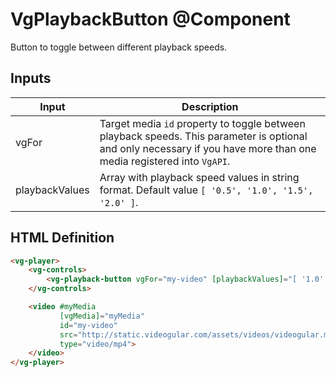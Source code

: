 # VgPlaybackButton @Component

Button to toggle between different playback speeds.

## Inputs

| Input | Description |
|--- |--- |
| vgFor | Target media `id` property to toggle between playback speeds. This parameter is optional and only necessary if you have more than one media registered into `VgAPI`. |
| playbackValues | Array with playback speed values in string format. Default value `[ '0.5', '1.0', '1.5', '2.0' ]`. |

## HTML Definition

```html
<vg-player>
    <vg-controls>
        <vg-playback-button vgFor="my-video" [playbackValues]="[ '1.0', '2.0', '4.0' ]"></vg-playback-button>
    </vg-controls>

    <video #myMedia
           [vgMedia]="myMedia"
           id="my-video"
           src="http://static.videogular.com/assets/videos/videogular.mp4"
           type="video/mp4">
    </video>
</vg-player>
```
